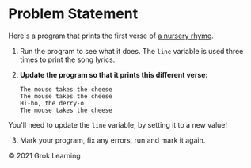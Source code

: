 # Problem Statement

Here's a program that prints the first verse of [a nursery rhyme](https://en.wikipedia.org/wiki/The_Farmer_in_the_Dell).

1. Run the program to see what it does.
The `line` variable is used three times to print the song lyrics.

2. **Update the program so that it prints this different verse:**

    `The mouse takes the cheese` <br>
    `The mouse takes the cheese` <br>
    `Hi-ho, the derry-o` <br>
    `The mouse takes the cheese`

You'll need to update the `line` variable, by setting it to a new value!

3. Mark your program, fix any errors, run and mark it again.

© 2021 Grok Learning
